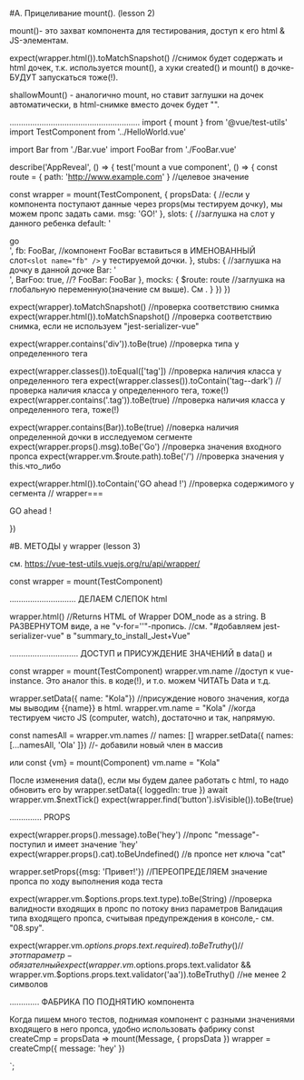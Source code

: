 #A. Прицеливание mount().   (lesson 2)

mount()- это захват компонента для тестирования, доступ к его html & JS-элементам.

expect(wrapper.html()).toMatchSnapshot()       //снимок будет содержать и html дочек, т.к. используется mount(), 
а хуки created() и mount() в дочке- БУДУТ запускаться тоже(!).

shallowMount() - аналогично mount, но ставит заглушки на дочек автоматически, в html-снимке вместо дочек будет "<appgreeting-stub></appgreeting-stub>".


.........................................................
import { mount } from '@vue/test-utils'
import TestComponent from '../HelloWorld.vue'

import Bar from './Bar.vue'
import FooBar from './FooBar.vue'

describe('AppReveal', () => {
 test('mount a vue component', () => {
  const route = { path: 'http://www.example.com' }     //целевое значение
    
  const wrapper = mount(TestComponent, {
    propsData: {         //если у компонента поступают данные через props(мы тестируем дочку), мы можем пропс задать сами.
      msg: 'GO!'
    },
    slots: {             //заглушка на слот у данного ребенка
      default: '<div>go</div>',
      fb: FooBar,       //компонент FooBar вставиться в ИМЕНОВАННЫЙ слот`<slot name="fb" />` у тестируемой дочки.
    },
    stubs: {             //заглушка на дочку в данной дочке
      Bar: '<div class="stubbed" />',
      BarFoo: true,                                   //?
      FooBar: FooBar
    },
    mocks: {
      $route: route  //заглушка на глобальную переменную(значение см выше). См <router-link>.
    }
   })
  })

  expect(wrapper).toMatchSnapshot()                //проверка соответствию снимка
  expect(wrapper.html()).toMatchSnapshot()         //проверка соответствию снимка, если не используем "jest-serializer-vue"
  
  expect(wrapper.contains('div')).toBe(true)       //проверка типа у определенного тега

  expect(wrapper.classes()).toEqual(['tag'])       //проверка наличия класса у определенного тега
  expect(wrapper.classes()).toContain('tag--dark') //проверка наличия класса у определенного тега, тоже(!)
  expect(wrapper.contains('.tag')).toBe(true)      //проверка наличия класса у определенного тега, тоже(!)

  expect(wrapper.contains(Bar)).toBe(true)         //поверка наличия определенной дочки в исследуемом сегменте
  expect(wrapper.props().msg).toBe('Go')           //проверка значения входного пропса
  expect(wrapper.vm.$route.path).toBe('/')         //проверка значения у this.что_либо

  expect(wrapper.html()).toContain('GO ahead !')    //проверка содержимого у сегмента
// wrapper=== <div>
      GO ahead !
    </div>

})





#B. МЕТОДЫ у wrapper   (lesson 3)

см. https://vue-test-utils.vuejs.org/ru/api/wrapper/

const wrapper = mount(TestComponent)

.............................
ДЕЛАЕМ СЛЕПОК html

wrapper.html()           //Returns HTML of Wrapper DOM_node as a string. В РАЗВЕРНУТОМ виде, а не "v-for=''"-пропись.
//см. "#добавляем jest-serializer-vue" в "summary_to_install_Jest+Vue"








..............................
ДОСТУП и ПРИСУЖДЕНИЕ ЗНАЧЕНИЙ в data() и 

const wrapper = mount(TestComponent)
wrapper.vm.name                        //доступ к vue-instance. Это аналог this. в коде(!), и т.о. можем ЧИТАТЬ Data и т.д.

wrapper.setData({ name: "Kola"})       //присуждение нового значения, когда мы выводим {{name}} в html.
wrapper.vm.name = "Kola"               //когда тестируем чисто JS (computer, watch), достаточно и так, напрямую.


const namesAll = wrapper.vm.names                  // names: []
wrapper.setData({ names: [...namesAll, 'Ola' ]})   //- добавили новый член в массив

или
const {vm} = mount(Component)
vm.name = "Kola"



После изменения data(), если мы будем далее работать с html, то надо обновить его by
    wrapper.setData({ loggedIn: true })
    await wrapper.vm.$nextTick()
    expect(wrapper.find('button').isVisible()).toBe(true)







..............
PROPS

expect(wrapper.props().message).toBe('hey')   //пропс "message"- поступил и имеет значение 'hey'
expect(wrapper.props().cat).toBeUndefined()   //в пропсе нет ключа "cat"

wrapper.setProps({msg: 'Привет!'})    //ПЕРЕОПРЕДЕЛЯЕМ значение пропса по ходу выполнения кода теста

expect(wrapper.vm.$options.props.text.type).toBe(String) //проверка валидности входящих в пропс по потоку вниз параметров
Валидация типа входящего пропса, считывая предупреждения в консоле,- см. "08.spy".

expect(wrapper.vm.$options.props.text.required).toBeTruthy()  //этот параметр- обязателный
expect(wrapper.vm.$options.props.text.validator && wrapper.vm.$options.props.text.validator('aa')).toBeTruthy() //не менее 2 символов








.............
ФАБРИКА ПО ПОДНЯТИЮ компонента

Когда пишем много тестов, поднимая компонент с разными значениями входящего в него пропса,
удобно использовать фабрику
const createCmp = propsData => mount(Message, { propsData }) 
wrapper = createCmp({ message: 'hey' })















`;
